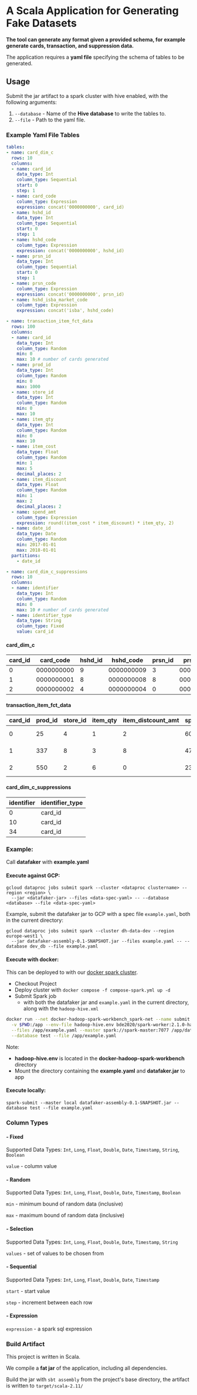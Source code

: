 # A Scala Application for Generating Fake Datasets

**The tool can generate any format given a provided schema, for example generate cards, transaction, and suppression data.**

The application requires a **yaml file** specifying the schema of tables to be generated.

## Usage

Submit the jar artifact to a spark cluster with hive enabled, with the following arguments:

1. `--database` - Name of the **Hive database** to write the tables to.
2. `--file` - Path to the yaml file.

### Example Yaml File Tables

``` yaml
tables:
- name: card_dim_c
  rows: 10
  columns:
  - name: card_id
    data_type: Int
    column_type: Sequential
    start: 0
    step: 1
  - name: card_code
    column_type: Expression
    expression: concat('0000000000', card_id)
  - name: hshd_id
    data_type: Int
    column_type: Sequential
    start: 0
    step: 1
  - name: hshd_code
    column_type: Expression
    expression: concat('0000000000', hshd_id)
  - name: prsn_id
    data_type: Int
    column_type: Sequential
    start: 0
    step: 1
  - name: prsn_code
    column_type: Expression
    expression: concat('0000000000', prsn_id)
  - name: hshd_isba_market_code
    column_type: Expression
    expression: concat('isba', hshd_code)

- name: transaction_item_fct_data
  rows: 100
  columns:
  - name: card_id
    data_type: Int
    column_type: Random
    min: 0
    max: 10 # number of cards generated
  - name: prod_id
    data_type: Int
    column_type: Random
    min: 0
    max: 1000
  - name: store_id
    data_type: Int
    column_type: Random
    min: 0
    max: 10
  - name: item_qty
    data_type: Int
    column_type: Random
    min: 0
    max: 10
  - name: item_cost
    data_type: Float
    column_type: Random
    min: 1
    max: 5
    decimal_places: 2
  - name: item_discount
    data_type: Float
    column_type: Random
    min: 1
    max: 2
    decimal_places: 2
  - name: spend_amt
    column_type: Expression
    expression: round((item_cost * item_discount) * item_qty, 2)
  - name: date_id
    data_type: Date
    column_type: Random
    min: 2017-01-01
    max: 2018-01-01
  partitions:
    - date_id

- name: card_dim_c_suppressions
  rows: 10
  columns:
  - name: identifier
    data_type: Int
    column_type: Random
    min: 0
    max: 10 # number of cards generated
  - name: identifier_type
    data_type: String
    column_type: Fixed
    value: card_id
```

#### card_dim_c

| card_id | card_code  | hshd_id | hshd_code  | prsn_id | prsn_code  | hshd_isba_market_code |
|---------|------------|---------|------------|---------|------------|-----------------------|
| 0       | 0000000000 | 9       | 0000000009 | 3       | 0000000003 | isba0000000009        |
| 1       | 0000000001 | 8       | 0000000008 | 8       | 0000000008 | isba0000000008        |
| 2       | 0000000002 | 4       | 0000000004 | 0       | 0000000000 | isba0000000004        |

#### transaction_item_fct_data


| card_id | prod_id |   store_id | item_qty | item_distcount_amt | spend_amt | date_id    | net_spend_amt |
|---------|---------|------------|----------|--------------------|-----------|------------|---------------|
| 0       | 25      | 4          | 1        | 2                  | 60        | 2018-06-03 | 58            |
| 1       | 337     | 8          | 3        | 8                  | 47        | 2018-04-12 | 117           |
| 2       | 550     | 2          | 6        | 0                  | 23        | 2018-07-09 | 138           |

#### card_dim_c_suppressions

| identifier | identifier_type |
|------------|-----------------|
| 0          | card_id         |
| 10         | card_id         |
| 34         | card_id         |

### Example:

Call **datafaker** with **example.yaml**

#### Execute against GCP:

```
gcloud dataproc jobs submit spark --cluster <dataproc clustername> --region <region> \
  --jar <datafaker-jar> --files <data-spec-yaml> -- --database <database> --file <data-spec-yaml>
```
Example, submit the datafaker jar to GCP with a spec file `example.yaml`, both in the current directory:
```
gcloud dataproc jobs submit spark --cluster dh-data-dev --region europe-west1 \
  --jar datafaker-assembly-0.1-SNAPSHOT.jar --files example.yaml -- --database dev_db --file example.yaml
  ```
#### Execute with docker:

This can be deployed to with our [docker spark cluster](https://dhgitlab.dunnhumby.co.uk/core-data-engineering/docker-hadoop-spark-workbench).

- Checkout Project
- Deploy cluster with `docker compose -f compose-spark.yml up -d`
- Submit Spark job
  - with both the datafaker jar and `example.yaml` in the current directory, along with the `hadoop-hive.xml`


```bash
docker run --net docker-hadoop-spark-workbench_spark-net --name submit --rm \
  -v $PWD:/app --env-file hadoop-hive.env bde2020/spark-worker:2.1.0-hadoop2.8-hive-java8 /spark/bin/spark-submit \
  --files /app/example.yaml --master spark://spark-master:7077 /app/datafaker-assembly-0.1-SNAPSHOT.jar \
  --database test --file /app/example.yaml
```
Note: 
- **hadoop-hive.env** is located in the **docker-hadoop-spark-workbench** directory
- Mount the directory containing the **example.yaml** and **datafaker.jar** to app


#### Execute locally:

```
spark-submit --master local datafaker-assembly-0.1-SNAPSHOT.jar --database test --file example.yaml 
```

###  Column Types

#### - Fixed

Supported Data Types: `Int`, `Long`, `Float`, `Double`, `Date`, `Timestamp`, `String`, `Boolean`

`value` - column value

#### - Random

Supported Data Types: `Int`, `Long`, `Float`, `Double`, `Date`, `Timestamp`, `Boolean`

`min` - minimum bound of random data (inclusive)

`max` - maximum bound of random data (inclusive) 

#### - Selection

Supported Data Types: `Int`, `Long`, `Float`, `Double`, `Date`, `Timestamp`, `String`

`values` - set of values to be chosen from

#### - Sequential

Supported Data Types: `Int`, `Long`, `Float`, `Double`, `Date`, `Timestamp`

`start` - start value

`step` - increment between each row

#### - Expression

`expression` - a spark sql expression



### Build Artifact

This project is written in Scala.

We compile a **fat jar** of the application, including all dependencies.

Build the jar with `sbt assembly` from the project's base directory, the artifact is written to `target/scala-2.11/`